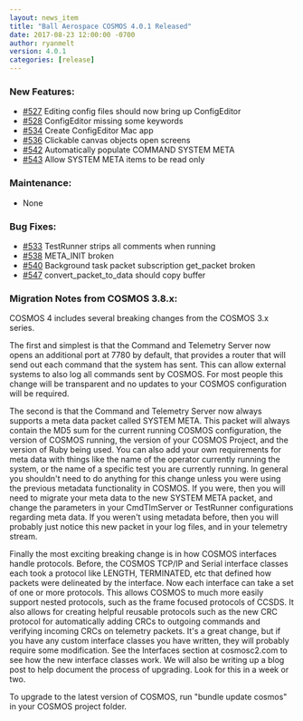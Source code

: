 ```yaml
---
layout: news_item
title: "Ball Aerospace COSMOS 4.0.1 Released"
date: 2017-08-23 12:00:00 -0700
author: ryanmelt
version: 4.0.1
categories: [release]
---
```


### New Features:

- [#527](https://github.com/BallAerospace/COSMOS/issues/527) Editing config files should now bring up ConfigEditor
- [#528](https://github.com/BallAerospace/COSMOS/issues/528) ConfigEditor missing some keywords
- [#534](https://github.com/BallAerospace/COSMOS/issues/534) Create ConfigEditor Mac app
- [#536](https://github.com/BallAerospace/COSMOS/issues/536) Clickable canvas objects open screens
- [#542](https://github.com/BallAerospace/COSMOS/issues/543) Automatically populate COMMAND SYSTEM META
- [#543](https://github.com/BallAerospace/COSMOS/issues/543) Allow SYSTEM META items to be read only

### Maintenance:

- None

### Bug Fixes:

- [#533](https://github.com/BallAerospace/COSMOS/issues/533) TestRunner strips all comments when running
- [#538](https://github.com/BallAerospace/COSMOS/issues/538) META_INIT broken
- [#540](https://github.com/BallAerospace/COSMOS/issues/540) Background task packet subscription get_packet broken
- [#547](https://github.com/BallAerospace/COSMOS/issues/547) convert_packet_to_data should copy buffer

### Migration Notes from COSMOS 3.8.x:

COSMOS 4 includes several breaking changes from the COSMOS 3.x series.

The first and simplest is that the Command and Telemetry Server now opens an additional port at 7780 by default, that provides a router that will send out each command that the system has sent. This can allow external systems to also log all commands sent by COSMOS. For most people this change will be transparent and no updates to your COSMOS configuration will be required.

The second is that the Command and Telemetry Server now always supports a meta data packet called SYSTEM META. This packet will always contain the MD5 sum for the current running COSMOS configuration, the version of COSMOS running, the version of your COSMOS Project, and the version of Ruby being used. You can also add your own requirements for meta data with things like the name of the operator currently running the system, or the name of a specific test you are currently running. In general you shouldn't need to do anything for this change unless you were using the previous metadata functionality in COSMOS. If you were, then you will need to migrate your meta data to the new SYSTEM META packet, and change the parameters in your CmdTlmServer or TestRunner configurations regarding meta data. If you weren't using metadata before, then you will probably just notice this new packet in your log files, and in your telemetry stream.

Finally the most exciting breaking change is in how COSMOS interfaces handle protocols. Before, the COSMOS TCP/IP and Serial interface classes each took a protocol like LENGTH, TERMINATED, etc that defined how packets were delineated by the interface. Now each interface can take a set of one or more protocols. This allows COSMOS to much more easily support nested protocols, such as the frame focused protocols of CCSDS. It also allows for creating helpful reusable protocols such as the new CRC protocol for automatically adding CRCs to outgoing commands and verifying incoming CRCs on telemetry packets. It's a great change, but if you have any custom interface classes you have written, they will probably require some modification. See the Interfaces section at cosmosc2.com to see how the new interface classes work. We will also be writing up a blog post to help document the process of upgrading. Look for this in a week or two.

To upgrade to the latest version of COSMOS, run "bundle update cosmos" in your COSMOS project folder.
